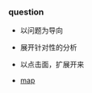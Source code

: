 ### question
- 以问题为导向
- 展开针对性的分析
- 以点击面，扩展开来

- [map](common/src/main/java/com/roilka/roilka/question/common/collection/MapTest.java)
